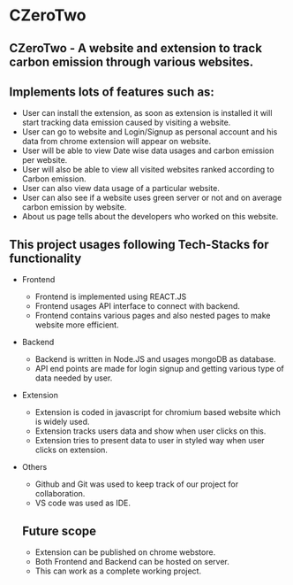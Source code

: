 # CZeroTwo

## CZeroTwo - A website and extension to track carbon emission through various websites.

## Implements lots of features such as:
- User can install the extension, as soon as extension is installed it will start tracking data emission caused by visiting a website.
- User can go to website and Login/Signup as personal account and his data from chrome extension will appear on website.
- User will be able to view Date wise data usages and carbon emission per website.
- User will also be able to view all visited websites ranked according to Carbon emission.
- User can also view data usage of a particular website.
- User can also see if a website uses green server or not and on average carbon emission by website.
- About us page tells about the developers who worked on this website.

## This project usages following Tech-Stacks for functionality
- Frontend
  - Frontend is implemented using REACT.JS
  - Frontend usages API interface to connect with backend.
  - Frontend contains various pages and also nested pages to make website more efficient.
- Backend
  - Backend is written in Node.JS and usages mongoDB as database.
  - API end points are made for login signup and getting various type of data needed by user.
- Extension
  - Extension is coded in javascript for chromium based website which is widely used.
  - Extension tracks users data and show when user clicks on this.
  - Extension tries to present data to user in styled way when user clicks on extension.
- Others
  - Github and Git was used to keep track of our project for collaboration.
  - VS code was used as IDE.
  
  ## Future scope
  - Extension can be published on chrome webstore.
  - Both Frontend and Backend can be hosted on server.
  - This can work as a complete working project.
  
